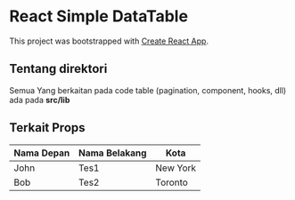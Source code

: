 # React Simple DataTable

This project was bootstrapped with [Create React App](https://github.com/facebook/create-react-app).

## Tentang direktori 

Semua Yang berkaitan pada code table (pagination, component, hooks, dll) ada pada **src/lib**

## Terkait Props

| Nama Depan | Nama Belakang | Kota |
| ------------- | ------------- | -------- |
| John | Tes1 | New York |
| Bob | Tes2 | Toronto |
